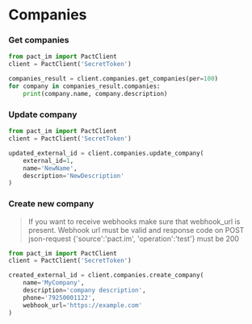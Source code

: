 # Companies

### Get companies

```python
from pact_im import PactClient
client = PactClient('SecretToken')

companies_result = client.companies.get_companies(per=100)
for company in companies_result.companies:
    print(company.name, company.description)
```

### Update company

```python
from pact_im import PactClient
client = PactClient('SecretToken')

updated_external_id = client.companies.update_company(
    external_id=1,
    name='NewName',
    description='NewDescription'
)
```

### Create new company
>  If you want to receive webhooks make sure that webhook_url is present. Webhook url must be valid and response code on POST json-request {'source':'pact.im', 'operation':'test'} must be 200

```python
from pact_im import PactClient
client = PactClient('SecretToken')

created_external_id = client.companies.create_company(
    name='MyCompany',
    description='company description',
    phone='79250001122',
    webhook_url='https://example.com'
)
```